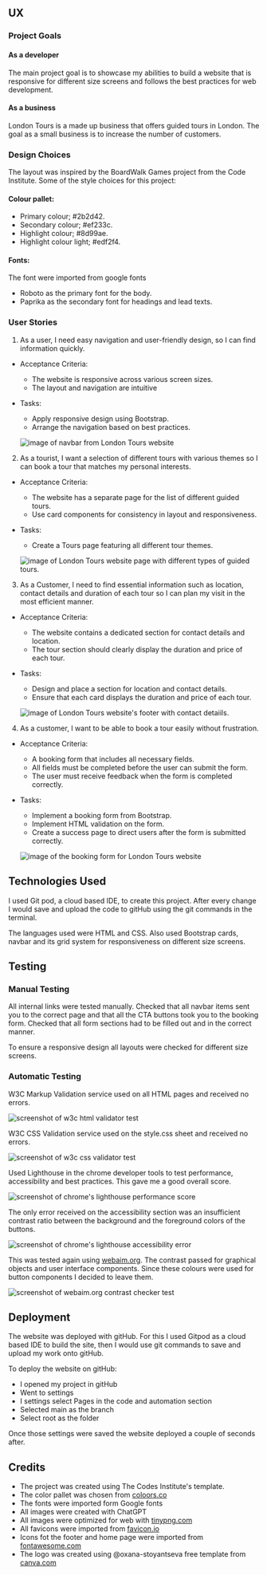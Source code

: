 
## UX
### Project Goals
#### As a developer
The main project goal is to showcase my abilities to build a website that is responsive for different size screens and follows the best practices for web development. 

#### As a business
London Tours is a made up business that offers guided tours in London. The goal as a small business is to increase the number of customers.

### Design Choices
The layout was inspired by the BoardWalk Games project from the Code Institute.
Some of the style choices for this project:
#### Colour pallet:
* Primary colour; #2b2d42.
* Secondary colour; #ef233c.
* Highlight colour; #8d99ae.
* Highlight colour light; #edf2f4.
#### Fonts:
The font were imported from google fonts
* Roboto as the primary font for the body.
* Paprika as the secondary font for headings and lead texts.
### User Stories
1. As a user, I need easy navigation and user-friendly design, so I can find information quickly.
  - Acceptance Criteria: 
    * The website is responsive across various screen sizes.
    * The layout and navigation are intuitive
  - Tasks:
    * Apply responsive design using Bootstrap.
    * Arrange the navigation based on best practices.

    ![image of navbar from London Tours website](assets/test-images/user-story-1.png)
2. As a tourist, I want a selection of different tours with various themes so I can book a tour that matches my personal interests.
  - Acceptance Criteria: 
    * The website has a separate page for the list of different guided tours.
    * Use card components for consistency in layout and responsiveness.
  - Tasks:
    * Create a Tours page featuring all different tour themes.

    ![image of London Tours website page with different types of guided tours.](assets/test-images/user-story-2.png)
3. As a Customer, I need to find essential information such as location, contact details and duration of each tour so I can plan my visit in the most efficient manner.
  - Acceptance Criteria: 
    * The website contains a dedicated section for contact details and location.
    * The tour section should clearly display the duration and price of each tour.
  - Tasks:
    * Design and place a section for location and contact details.
    * Ensure that each card displays the duration and price of each tour.

    ![image of London Tours website's footer with contact detaiils.](assets/test-images/user-story-3.png)
4. As a customer, I want to be able to book a tour easily without frustration.
  - Acceptance Criteria: 
    * A booking form that includes all necessary fields.
    * All fields must be completed before the user can submit the form.
    * The user must receive feedback when the form is completed correctly.
  - Tasks:
    * Implement a booking form from Bootstrap.
    * Implement HTML validation on the form.
    * Create a success page to direct users after the form is submitted correctly.

    ![image of the booking form for London Tours website](assets/test-images/user-story-4.png)

## Technologies Used
I used Git pod, a cloud based IDE, to create this project. After every change I would save and upload the code to gitHub using the git commands in the terminal.

The languages used were HTML and CSS. Also used Bootstrap cards, navbar and its grid system for responsiveness on different size screens.
## Testing
### Manual Testing
All internal links were tested manually. Checked that all navbar items sent you to the correct page and that all the CTA buttons took you to the booking form. Checked that all form sections had to be filled out and in the correct manner.

To ensure a responsive design all layouts were checked for different size screens.
### Automatic Testing
W3C Markup Validation service used on all HTML pages and received no errors.

![screenshot of w3c html validator test](assets/test-images/w3html.png)

W3C CSS Validation service used on the style.css sheet and received no errors.

![screenshot of w3c css validator test](assets/test-images/w3css.png)

Used Lighthouse in the chrome developer tools to test performance, accessibility and best practices. This gave me a good overall score.

![screenshot of chrome's lighthouse performance score](assets/test-images/lighthouse-score.png)

The only error received on the accessibility section was an insufficient contrast ratio between the background and the foreground colors of the buttons.

![screenshot of chrome's lighthouse accessibility error](assets/test-images/lighthouse-accessibility-error.png)

This was tested again using [webaim.org](https://webaim.org/resources/contrastchecker/). The contrast passed for graphical objects and user interface components. Since these colours were used for button components I decided to leave them.

![screenshot of webaim.org contrast checker test](assets/test-images/contrast-checker.png)
## Deployment
The website was deployed with gitHub. For this I used Gitpod as a cloud based IDE to build the site, then I would use git commands to save and upload my work onto gitHub.

To deploy the website on gitHub:
* I opened my project in gitHub
* Went to settings
* I settings select Pages in the code and automation section
* Selected main as the branch
* Select root as the folder

Once those settings were saved the website deployed a couple of seconds after.
## Credits
* The project was created using The Codes Institute's template.
* The color pallet was chosen from [coloors.co](https://coolors.co/palette/2b2d42-8d99ae-edf2f4-ef233c)
* The fonts were imported form Google fonts
* All images were created with ChatGPT
* All images were optimized for web with [tinypng.com](https://tinypng.com/)
* All favicons were imported from [favicon.io](https://favicon.io/)
* Icons fot the footer and home page were imported from [fontawesome.com](https://fontawesome.com/)
* The logo was created using @oxana-stoyantseva free template from [canva.com](https://www.canva.com/)
